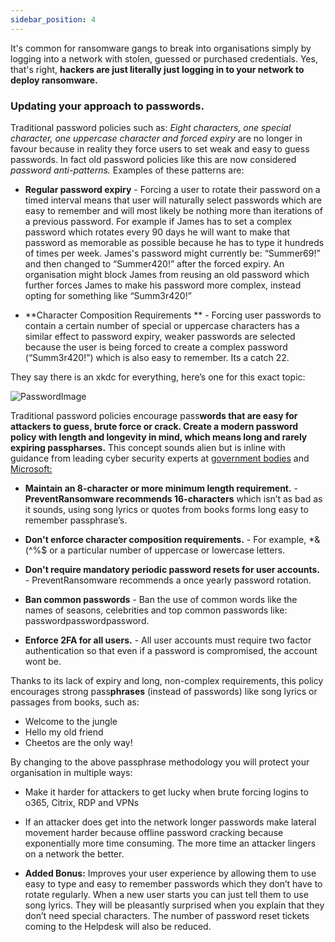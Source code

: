 ```yaml
---
sidebar_position: 4
---
```


It's common for ransomware gangs to break into organisations simply by logging into a network with stolen, guessed or purchased credentials. Yes, that's right, **hackers are just literally just logging in to your network to deploy ransomware.** 


### Updating your approach to passwords.

Traditional password policies such as: _Eight characters, one special character, one uppercase character and forced expiry_ are no longer in favour because in reality they force users to set weak and easy to guess passwords. In fact old password policies like this are now considered _password anti-patterns._ Examples of these patterns are:

- **Regular password expiry** - Forcing a user to rotate their password on a timed interval means that user will naturally select passwords which are easy to remember and will most likely be nothing more than iterations of a previous password. For example if James has to set a complex password which rotates every 90 days he will want to make that password as memorable as possible because he has to type it hundreds of times per week. James's password might currently be: “Summer69!” and then changed to “Summer420!” after the forced expiry. An organisation might block James from reusing an old password which further forces James to make his password more complex, instead opting for something like “Summ3r420!”

- **Character Composition Requirements ** - Forcing user passwords to contain a certain number of special or uppercase characters has a similar effect to password expiry, weaker passwords are selected because the user is being forced to create a complex password (“Summ3r420!”) which is also easy to remember. Its a catch 22. 


They say there is an xkdc for everything, here’s one for this exact topic:  

![PasswordImage][image-1]


Traditional password policies encourage  pass**words **that are easy for attackers to guess, brute force or crack. Create a modern password policy with length and longevity in mind, which means long and rarely expiring pass**pharses.** This concept sounds alien but is inline with guidance from leading cyber security experts at [government bodies][1] and [Microsoft:][2]

- **Maintain an 8-character or more minimum length requirement.** - **PreventRansomware recommends 16-characters** which isn’t as bad as it sounds, using song lyrics or quotes from books forms long easy to remember passphrase’s.

- **Don't enforce character composition requirements.** - For example, \*&(^%$ or a particular number of uppercase or lowercase letters.

- **Don't require mandatory periodic password resets for user accounts.** - PreventRansomware recommends a once yearly password rotation.

- **Ban common passwords** - Ban the use of common words like the names of seasons, celebrities and top common passwords like: passwordpasswordpassword.

- **Enforce 2FA for all users.** - All user accounts must require two factor authentication so that even if a password is compromised, the account wont be.

Thanks to its lack of expiry and long, non-complex requirements, this policy encourages strong pass**phrases** (instead of passwords) like song lyrics or passages from books, such as:

- Welcome to the jungle
- Hello my old friend
- Cheetos are the only way!

By changing to the above passphrase methodology you will protect your organisation in multiple ways:

- Make it harder for attackers to get lucky when brute forcing logins to o365, Citrix, RDP and VPNs

- If an attacker does get into the network longer passwords make lateral movement harder because offline password cracking because exponentially more time consuming. The more time an attacker lingers on a network the better.

- **Added Bonus:** Improves your user experience by allowing them to use easy to type and easy to remember passwords which they don’t have to rotate regularly. When a new user starts you can just tell them to use song lyrics. They will be pleasantly surprised when you explain that they don’t need special characters. The number of password reset tickets coming to the Helpdesk will also be reduced.








[1]:	https://www.ncsc.gov.uk/blog-post/the-logic-behind-three-random-words
[2]:	https://docs.microsoft.com/en-us/microsoft-365/admin/misc/password-policy-recommendations?view=o365-worldwide#password-guidelines-for-administrators

[image-1]:	https://imgs.xkcd.com/comics/password_strength.png